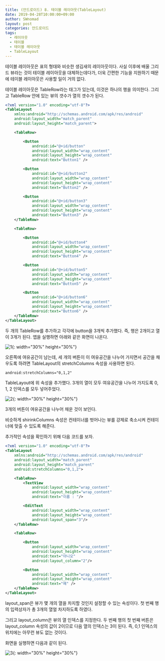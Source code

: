 ```yaml
---
title: (안드로이드) 8. 테이블 레이아웃(TableLayout)
date: 2019-04-28T10:00:00+09:00
author: SWnomad
layout: post
categories: 안드로이드
tags:
  - 레이아웃
  - 테이블
  - 테이블 레이아웃
  - TableLayout
---
```


테이블 레이아웃은 표의 형태와 비슷한 생김새의 레이아웃이다. 사실 이후에 배울 그리드 뷰라는 것이 테이블 레이아웃을 대체하는데다가, 더욱 간편한 기능을 지원하기 때문에 테이블 레이아웃은 사용할 일이 거의 없다.

테이블 레이아웃은 TableRow라는 태그가 있는데, 이것은 하나의 행을 의미한다. 그리고 TableRow 안에 있는 뷰의 갯수가 열의 갯수가 된다.

~~~ xml
<?xml version="1.0" encoding="utf-8"?>
<TableLayout
    xmlns:android="http://schemas.android.com/apk/res/android"
    android:layout_width="match_parent"
    android:layout_height="match_parent">

    <TableRow>

        <Button
            android:id="@+id/button"
            android:layout_width="wrap_content"
            android:layout_height="wrap_content"
            android:text="Button1" />

        <Button
            android:id="@+id/button2"
            android:layout_width="wrap_content"
            android:layout_height="wrap_content"
            android:text="Button2" />

        <Button
            android:id="@+id/button3"
            android:layout_width="wrap_content"
            android:layout_height="wrap_content"
            android:text="Button3" />
    </TableRow>

    <TableRow>

        <Button
            android:id="@+id/button4"
            android:layout_width="wrap_content"
            android:layout_height="wrap_content"
            android:text="Button4" />

        <Button
            android:id="@+id/button5"
            android:layout_width="wrap_content"
            android:layout_height="wrap_content"
            android:text="Button5" />

        <Button
            android:id="@+id/button6"
            android:layout_width="wrap_content"
            android:layout_height="wrap_content"
            android:text="Button6" />
    </TableRow>
</TableLayout>
~~~

두 개의 TableRow를 추가하고 각각에 button을 3개씩 추가했다. 즉, 행은 2개이고 열이 3개가 된다. 앱을 실행하면 아래와 같은 화면이 나온다.

![1](/images/android/8/1.jpg){: width="30%" height="30%"}

오른쪽에 여유공간이 남는데, 세 개의 버튼이 이 여유공간을 나누어 가지면서 공간을 채우도록 하려면 TableLayout의 stretchColumns 속성을 사용하면 된다.

~~~ xml
android:stretchColumns="0,1,2"
~~~

TableLayout에 위 속성을 추가했다. 3개의 열이 모두 여유공간을 나누어 가지도록 0, 1, 2 인덱스를 모두 넣어주었다.

![2](/images/android/8/2.jpg){: width="30%" height="30%"}

3개의 버튼이 여유공간을 나누어 채운 것이 보인다.

비슷하게 shirinkColumns 속성은 컨테이너를 벗어나는 뷰를 강제로 축소시켜 컨테이너에 맞출 수 있도록 해준다.

추가적인 속성을 확인하기 위해 다음 코드를 보자.

~~~xml
<?xml version="1.0" encoding="utf-8"?>
<TableLayout
    xmlns:android="http://schemas.android.com/apk/res/android"
    android:layout_width="match_parent"
    android:layout_height="match_parent"
    android:stretchColumns="0,1,2">

    <TableRow>
        <TextView
            android:layout_width="wrap_content"
            android:layout_height="wrap_content"
            android:text="이름 : "/>

        <EditText
            android:layout_width="wrap_content"
            android:layout_height="wrap_content"
            android:layout_span="3"/>
    </TableRow>

    <TableRow>

        <Button
            android:layout_width="wrap_content"
            android:layout_height="wrap_content"
            android:text="아니오"
            android:layout_column="2"/>

        <Button
            android:layout_width="wrap_content"
            android:layout_height="wrap_content"
            android:text="예" />
    </TableRow>
</TableLayout>
~~~

layout_span은 뷰가 몇 개의 열을 차지할 것인지 설정할 수 있는 속성이다. 첫 번째 행의 입력상자가 총 3개의 열얼 차지하도록 하였다.

그리고 layout_column은 뷰의 열 인덱스를 지정한다. 두 번째 행의 첫 번째 버튼은 layout_column 속성의 값이 2이므로 다음 열의 인덱스는 3이 된다. 즉, 0,1 인덱스의 위치에는 아무런 뷰도 없는 것이다.

화면을 실행하면 다음과 같이 된다.

![3](/images/android/8/3.jpg){: width="30%" height="30%"}